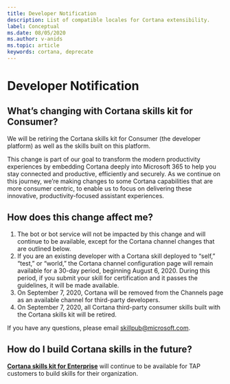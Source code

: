 ```yaml
---
title: Developer Notification
description: List of compatible locales for Cortana extensibility.
label: Conceptual
ms.date: 08/05/2020
ms.author: v-anids
ms.topic: article
keywords: cortana, deprecate
---
```

# Developer Notification

## What’s changing with Cortana skills kit for Consumer?

We will be retiring the Cortana skills kit for Consumer (the developer platform) as well as the skills built on this platform. 

This change is part of our goal to transform the modern productivity experiences by embedding Cortana deeply into Microsoft 365 to help you stay connected and productive, efficiently and securely.  As we continue on this journey, we’re making changes to some Cortana capabilities that are more consumer centric, to enable us to focus on delivering these innovative, productivity-focused assistant experiences. 

## How does this change affect me?
1. The bot or bot service will not be impacted by this change and will continue to be available, except for the Cortana channel changes that are outlined below.
2. If you are an existing developer with a Cortana skill deployed to “self,” “test,” or “world,” the Cortana channel configuration page will remain available for a 30-day period, beginning August 6, 2020. During this period, if you submit your skill for certification and it passes the guidelines, it will be made available. 
3. On September 7, 2020, Cortana will be removed from the Channels page as an available channel for third-party developers. 
4. On September 7, 2020, all Cortana third-party consumer skills built with the Cortana skills kit will be retired.   
 
If you have any questions, please email [skillpub@microsoft.com](mailto:skillpub@microsoft.com).

## How do I build Cortana skills in the future?
[**Cortana skills kit for Enterprise**](../enterprise/overview.md) will continue to be available for TAP customers to build skills for their organization. 


